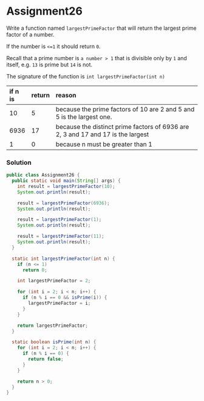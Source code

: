 # Assignment26

Write a function named `largestPrimeFactor` that will return the largest prime factor of a number.

If the number is `<=1` it should return `0`.

Recall that a prime number is `a number > 1` that is divisible only by `1` and itself, e.g. `13` is prime but `14` is not.

The signature of the function is `int largestPrimeFactor(int n)`

| if n is | return | reason |
|:-------------|:-------------|:-------------|
| 10 | 5 | because the prime factors of 10 are 2 and 5 and 5 is the largest one. |
| 6936 | 17 | because the distinct prime factors of 6936 are 2, 3 and 17 and 17 is the largest |
| 1 | 0 | because n must be greater than 1 |

### Solution

```java
public class Assignment26 {
  public static void main(String[] args) {
    int result = largestPrimeFactor(10);
    System.out.println(result);

    result = largestPrimeFactor(6936);
    System.out.println(result);

    result = largestPrimeFactor(1);
    System.out.println(result);

    result = largestPrimeFactor(11);
    System.out.println(result);
  }

  static int largestPrimeFactor(int n) {
    if (n <= 1) 
      return 0;

    int largestPrimeFactor = 2;

    for (int i = 2; i < n; i++) {
      if (n % i == 0 && isPrime(i)) {
        largestPrimeFactor = i;
      }
    }

    return largestPrimeFactor;
  }

  static boolean isPrime(int n) {
    for (int i = 2; i < n; i++) {
      if (n % i == 0) {
        return false;
      }
    }

    return n > 0;
  }
}
```
